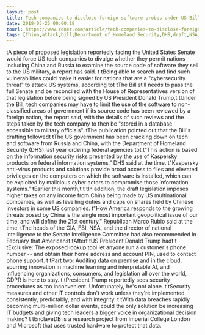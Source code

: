 ```yaml
---
layout: post
title: Tech companies to disclose foreign software probes under US Bill: Report
date: 2018-05-25 00:00:18
tourl: https://www.zdnet.com/article/tech-companies-to-disclose-foreign-software-probes-under-us-bill-report/
tags: [China,attack,bill,Department of Homeland Security,DHS,draft,NSA,GDPR]
---
```

 tA piece of proposed legislation reportedly facing the United States Senate would force US tech companies to divulge whether they permit nations including China and Russia to examine the source code of software they sell to the US military, a report has said. t tBeing able to search and find such vulnerabilities could make it easier for nations that are a "cybersecurity threat" to attack US systems, according tot tThe Bill still needs to pass the full Senate and be reconciled with the House of Representatives version of that legislation before being signed by US President Donald Trump,t tUnder the Bill, tech companies may have to limit the use of the software to non-classified areas of government if its source code has been reviewed by a foreign nation, the report said, with the details of such reviews and the steps taken by the tech company to then be "stored in a database accessible to military officials". tThe publication pointed out that the Bill's drafting followedt tThe US government has been cracking down on tech and software from Russia and China, with the Department of Homeland Security (DHS) last year ordering federal agencies tot t"This action is based on the information security risks presented by the use of Kaspersky products on federal information systems," DHS said at the time. t"Kaspersky anti-virus products and solutions provide broad access to files and elevated privileges on the computers on which the software is installed, which can be exploited by malicious cyber actors to compromise those information systems." tEarlier this month,t t tIn addition, the draft legislation imposes higher taxes on any income from China being made by US multinational companies, as well as levelling duties and caps on shares held by Chinese investors in some US companies. t"How America responds to the growing threats posed by China is the single most important geopolitical issue of our time, and will define the 21st century," Republican Marco Rubio said at the time. tThe heads of the CIA, FBI, NSA, and the director of national intelligence to the Senate Intelligence Committee had also recommended in February that Americanst tAftert tUS President Donald Trump hadt t tExclusive: The exposed lookup tool let anyone run a customer's phone number -- and obtain their home address and account PIN, used to contact phone support. t tPart two: Auditing data on premise and in the cloud, spurring innovation in machine learning and interpretable AI, and influencing organizations, consumers, and legislation all over the world, GDPR is here to stay. t tPresident Trump reportedly sees security procedures as too inconvenient. Unfortunately, he's not alone. t tSecurity measures and other IT controls don't work unless they're implemented consistently, predictably, and with integrity. t tWith data breaches rapidly becoming multi-million dollar events, could the only solution be increasing IT budgets and giving tech leaders a bigger voice in organizational decision making? t tEnclaveDB is a research project from Imperial College London and Microsoft that uses trusted hardware to protect that data.
